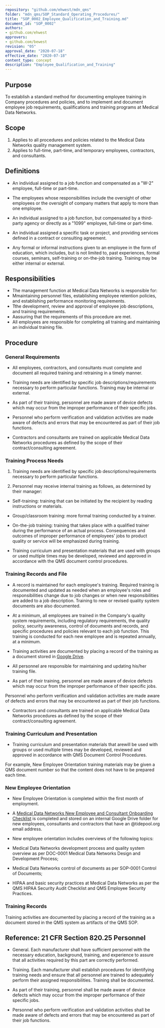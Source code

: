 ```yaml
---
repository: "github.com/ehwest/mdn_qms"
folder: "mdn_qms/SOP_Standard_Operating_Procedures/"
title: "SOP_0002_Employee_Qualification_and_Training.md"
document_id: "SOP_0002"
authors:
- github.com/ehwest
approvers:
- github.com/bewest
revision: "05"
approval_date: "2020-07-18"
effective_date: "2020-07-18"
content_type: concept
description: "Employee_Qualification_and_Training"
---
```


## Purpose

To establish a standard method for documenting employee training in Company procedures and policies, and to implement and document employee job requirements, qualifications and training programs at Medical Data Networks.

## Scope

1. Applies to all procedures and policies related to the Medical Data Networks quality management system.
2. Applies to full-time, part-time, and temporary employees, contractors, and consultants.

## Definitions

* An individual assigned to a job function and compensated as a &quot;W-2&quot; employee, full-time or part-time.

* The employees whose responsibilities include the oversight of other employees or the oversight of company matters that apply to more than one employee.

* An individual assigned to a job function, but compensated by a third-party agency or directly as a &quot;1099&quot; employee, full-time or part-time.

* An individual assigned a specific task or project, and providing services defined in a contract or consulting agreement.

* Any formal or informal instructions given to an employee in the form of education, which includes, but is not limited to, past experiences, formal courses, seminars, self-training or on-the-job training. Training may be either internal or external.

## Responsibilities

* The management function at Medical Data Networks is responsible for:
 * Mmaintaining personnel files, establishing employee retention policies, and establishing performance monitoring requirements.
 * Tthe development, review and approval of employee job descriptions, and training requirements.
 * Aassuring that the requirements of this procedure are met.
 * All employees are responsible for completing all training and maintaining an individual training file.

## Procedure

### General Requirements
 * All employees, contractors, and consultants must complete and document all required training and retraining in a timely manner.
 
 * Training needs are identified by specific job descriptions/requirements necessary to perform particular functions. Training may be internal or external.
 
 * As part of their training, personnel are made aware of device defects which may occur from the improper performance of their specific jobs.
 
 * Personnel who perform verification and validation activities are made aware of defects and errors that may be encountered as part of their job functions.
 
 * Contractors and consultants are trained on applicable Medical Data Networks procedures as defined by the scope of their contract/consulting agreement.

### Training Process Needs

1. Training needs are identified by specific job descriptions/requirements necessary to perform particular functions.

2. Personnel may receive internal training as follows, as determined by their manager:

 *  Self-training: training that can be initiated by the recipient by reading instructions or materials.
 
 * Group/classroom training: more formal training conducted by a trainer.
 
 * On-the-job training: training that takes place with a qualified trainer during the performance of an actual process. Consequences and outcomes of improper performance of employees&#39; jobs to product quality or service will be emphasized during training.
 
 * Training curriculum and presentation materials that are used with groups or used multiple times may be developed, reviewed and approved in accordance with the QMS document control procedures.

### Training Records and File
* A record is maintained for each employee&#39;s training. Required training is documented and updated as needed when an employee&#39;s roles and responsibilities change due to job changes or when new responsibilities are added to a job description. Training to new or revised quality system documents are also documented.

 * At a minimum, all employees are trained in the Company&#39;s quality system requirements, including regulatory requirements, the quality policy, security awareness, control of documents and records, and specific procedures and policies relevant to each job function. This training is conducted for each new employee and is repeated annually, at a minimum.
 
 * Training activities are documented by placing a record of the training as a document stored in [Google Drive](https://drive.google.com/open?id=0Bzqw_G5XWp9KYXBYazJfcGpHcGc).
 
 * All personnel are responsible for maintaining and updating his/her training file.
 
 * As part of their training, personnel are made aware of device defects which may occur from the improper performance of their specific jobs.
 
  Personnel who perform verification and validation activities are made aware of defects and errors that may be encountered as part of their job functions.
  
 * Contractors and consultants are trained on applicable Medical Data Networks procedures as defined by the scope of their contract/consulting agreement.

### Training Curriculum and Presentation

* Training curriculum and presentation materials that arewill be used with groups or used multiple times may be developed, reviewed and approved in accordance with QMS Document Control Procedures.

For example, New Employee Orientation training materials may be given a QMS document number so that the content does not have to be prepared each time.

### New Employee Orientation

 *  New Employee Orientation is completed within the first month of employment.
 
 * A [Medical Data Networks New Employee and Consultant Onboarding Checklist](https://docs.google.com/document/d/1Unwaduz-bmVg7agFAM9AhOL9kUXSXQFoZVWz7UbmNEM/edit#) is completed and stored on an internal Google Drive folder for new employees, consultants and contractors that have an @tidepool.org email address.
 
 * New employee orientation includes overviews of the following topics:
  * Medical Data Networks development process and quality system overview as per DOC-0001 Medical Data Networks Design and Development Process;
  *  Medical Data Networks control of documents as per SOP-0001 Control of Documents;
  
 * HIPAA and basic security practices at Medical Data Networks as per the QMS HIPAA Security Audit Checklist and QMS Employee Security Practices.

### Training Records

Training activities are documented by placing a record of the training as a document stored in the QMS system as artifacts of the QMS SOP.

## Reference: 21 CFR Section 820.25 Personnel

* General. Each manufacturer shall have sufficient personnel with the necessary education, background, training, and experience to assure that all activities required by this part are correctly performed.

* Training. Each manufacturer shall establish procedures for identifying training needs and ensure that all personnel are trained to adequately perform their assigned responsibilities. Training shall be documented.

* As part of their training, personnel shall be made aware of device defects which may occur from the improper performance of their specific jobs.

* Personnel who perform verification and validation activities shall be made aware of defects and errors that may be encountered as part of their job functions.

